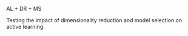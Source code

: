 AL + DR + MS

Testing the impact of dimensionality reduction and model selection on active learning.
